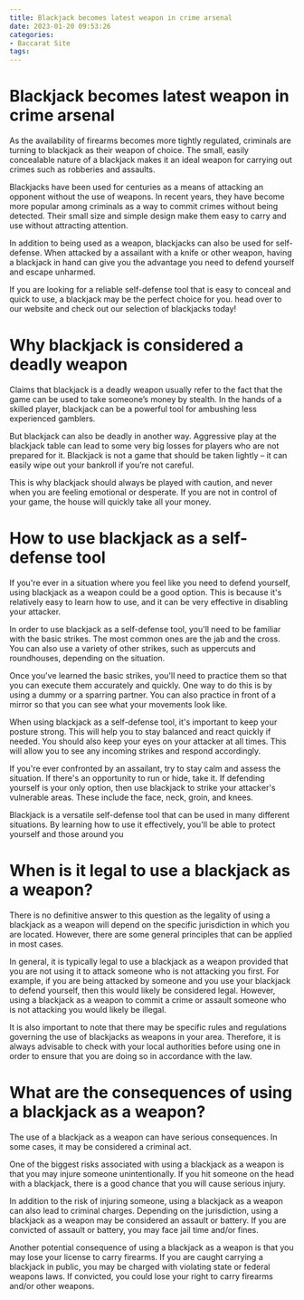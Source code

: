 ```yaml
---
title: Blackjack becomes latest weapon in crime arsenal
date: 2023-01-20 09:53:26
categories:
- Baccarat Site
tags:
---
```



#  Blackjack becomes latest weapon in crime arsenal

As the availability of firearms becomes more tightly regulated, criminals are turning to blackjack as their weapon of choice. The small, easily concealable nature of a blackjack makes it an ideal weapon for carrying out crimes such as robberies and assaults.

Blackjacks have been used for centuries as a means of attacking an opponent without the use of weapons. In recent years, they have become more popular among criminals as a way to commit crimes without being detected. Their small size and simple design make them easy to carry and use without attracting attention.

In addition to being used as a weapon, blackjacks can also be used for self-defense. When attacked by a assailant with a knife or other weapon, having a blackjack in hand can give you the advantage you need to defend yourself and escape unharmed.

If you are looking for a reliable self-defense tool that is easy to conceal and quick to use, a blackjack may be the perfect choice for you. head over to our website and check out our selection of blackjacks today!

#  Why blackjack is considered a deadly weapon

Claims that blackjack is a deadly weapon usually refer to the fact that the game can be used to take someone’s money by stealth. In the hands of a skilled player, blackjack can be a powerful tool for ambushing less experienced gamblers.

But blackjack can also be deadly in another way. Aggressive play at the blackjack table can lead to some very big losses for players who are not prepared for it. Blackjack is not a game that should be taken lightly – it can easily wipe out your bankroll if you’re not careful.

This is why blackjack should always be played with caution, and never when you are feeling emotional or desperate. If you are not in control of your game, the house will quickly take all your money.

#  How to use blackjack as a self-defense tool

If you're ever in a situation where you feel like you need to defend yourself, using blackjack as a weapon could be a good option. This is because it's relatively easy to learn how to use, and it can be very effective in disabling your attacker.

In order to use blackjack as a self-defense tool, you'll need to be familiar with the basic strikes. The most common ones are the jab and the cross. You can also use a variety of other strikes, such as uppercuts and roundhouses, depending on the situation.

Once you've learned the basic strikes, you'll need to practice them so that you can execute them accurately and quickly. One way to do this is by using a dummy or a sparring partner. You can also practice in front of a mirror so that you can see what your movements look like.

When using blackjack as a self-defense tool, it's important to keep your posture strong. This will help you to stay balanced and react quickly if needed. You should also keep your eyes on your attacker at all times. This will allow you to see any incoming strikes and respond accordingly.

If you're ever confronted by an assailant, try to stay calm and assess the situation. If there's an opportunity to run or hide, take it. If defending yourself is your only option, then use blackjack to strike your attacker's vulnerable areas. These include the face, neck, groin, and knees.

Blackjack is a versatile self-defense tool that can be used in many different situations. By learning how to use it effectively, you'll be able to protect yourself and those around you

#  When is it legal to use a blackjack as a weapon?

There is no definitive answer to this question as the legality of using a blackjack as a weapon will depend on the specific jurisdiction in which you are located. However, there are some general principles that can be applied in most cases.

In general, it is typically legal to use a blackjack as a weapon provided that you are not using it to attack someone who is not attacking you first. For example, if you are being attacked by someone and you use your blackjack to defend yourself, then this would likely be considered legal. However, using a blackjack as a weapon to commit a crime or assault someone who is not attacking you would likely be illegal.

It is also important to note that there may be specific rules and regulations governing the use of blackjacks as weapons in your area. Therefore, it is always advisable to check with your local authorities before using one in order to ensure that you are doing so in accordance with the law.

#  What are the consequences of using a blackjack as a weapon?

The use of a blackjack as a weapon can have serious consequences. In some cases, it may be considered a criminal act.

One of the biggest risks associated with using a blackjack as a weapon is that you may injure someone unintentionally. If you hit someone on the head with a blackjack, there is a good chance that you will cause serious injury.

In addition to the risk of injuring someone, using a blackjack as a weapon can also lead to criminal charges. Depending on the jurisdiction, using a blackjack as a weapon may be considered an assault or battery. If you are convicted of assault or battery, you may face jail time and/or fines.

Another potential consequence of using a blackjack as a weapon is that you may lose your license to carry firearms. If you are caught carrying a blackjack in public, you may be charged with violating state or federal weapons laws. If convicted, you could lose your right to carry firearms and/or other weapons.